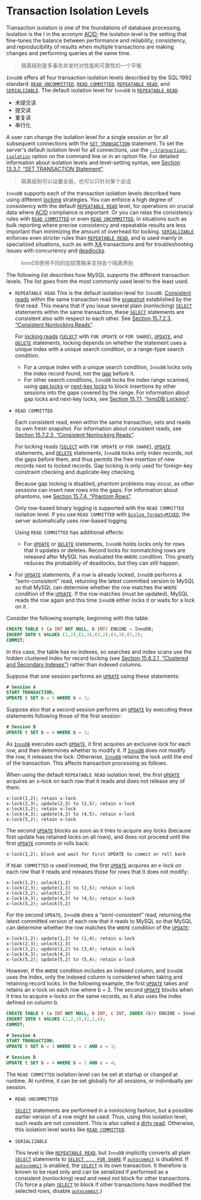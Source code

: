 # Transaction Isolation Levels

Transaction isolation is one of the foundations of database processing. Isolation is the I in the acronym [ACID](https://dev.mysql.com/doc/refman/8.0/en/glossary.html#glos_acid); the isolation level is the setting that fine-tunes the balance between performance and reliability, consistency, and reproducibility of results when multiple transactions are making changes and performing queries at the same time.

> 隔离级别是多事务并发时对性能和可靠性的一个平衡

`InnoDB` offers all four transaction isolation levels described by the SQL:1992 standard: [`READ UNCOMMITTED`](https://dev.mysql.com/doc/refman/8.0/en/innodb-transaction-isolation-levels.html#isolevel_read-uncommitted), [`READ COMMITTED`](https://dev.mysql.com/doc/refman/8.0/en/innodb-transaction-isolation-levels.html#isolevel_read-committed), [`REPEATABLE READ`](https://dev.mysql.com/doc/refman/8.0/en/innodb-transaction-isolation-levels.html#isolevel_repeatable-read), and [`SERIALIZABLE`](https://dev.mysql.com/doc/refman/8.0/en/innodb-transaction-isolation-levels.html#isolevel_serializable). The default isolation level for `InnoDB` is [`REPEATABLE READ`](https://dev.mysql.com/doc/refman/8.0/en/innodb-transaction-isolation-levels.html#isolevel_repeatable-read).

* 未提交读
* 提交读
* 重复读
* 串行化

A user can change the isolation level for a single session or for all subsequent connections with the [`SET TRANSACTION`](https://dev.mysql.com/doc/refman/8.0/en/set-transaction.html) statement. To set the server's default isolation level for all connections, use the [`--transaction-isolation`](https://dev.mysql.com/doc/refman/8.0/en/server-options.html#option_mysqld_transaction-isolation) option on the command line or in an option file. For detailed information about isolation levels and level-setting syntax, see [Section 13.3.7, “SET TRANSACTION Statement”](https://dev.mysql.com/doc/refman/8.0/en/set-transaction.html).

> 隔离级别可以设置全局，也可以只针对某个会话

`InnoDB` supports each of the transaction isolation levels described here using different [locking](https://dev.mysql.com/doc/refman/8.0/en/glossary.html#glos_locking) strategies. You can enforce a high degree of consistency with the default [`REPEATABLE READ`](https://dev.mysql.com/doc/refman/8.0/en/innodb-transaction-isolation-levels.html#isolevel_repeatable-read) level, for operations on crucial data where [ACID](https://dev.mysql.com/doc/refman/8.0/en/glossary.html#glos_acid) compliance is important. Or you can relax the consistency rules with [`READ COMMITTED`](https://dev.mysql.com/doc/refman/8.0/en/innodb-transaction-isolation-levels.html#isolevel_read-committed) or even [`READ UNCOMMITTED`](https://dev.mysql.com/doc/refman/8.0/en/innodb-transaction-isolation-levels.html#isolevel_read-uncommitted), in situations such as bulk reporting where precise consistency and repeatable results are less important than minimizing the amount of overhead for locking. [`SERIALIZABLE`](https://dev.mysql.com/doc/refman/8.0/en/innodb-transaction-isolation-levels.html#isolevel_serializable) enforces even stricter rules than [`REPEATABLE READ`](https://dev.mysql.com/doc/refman/8.0/en/innodb-transaction-isolation-levels.html#isolevel_repeatable-read), and is used mainly in specialized situations, such as with [XA](https://dev.mysql.com/doc/refman/8.0/en/glossary.html#glos_xa) transactions and for troubleshooting issues with concurrency and [deadlocks](https://dev.mysql.com/doc/refman/8.0/en/glossary.html#glos_deadlock).

> InnoDB使用不同的加锁策略来支持各个隔离界别

The following list describes how MySQL supports the different transaction levels. The list goes from the most commonly used level to the least used.

- `REPEATABLE READ`
  This is the default isolation level for `InnoDB`. [Consistent reads](https://dev.mysql.com/doc/refman/8.0/en/glossary.html#glos_consistent_read) within the same transaction read the [snapshot](https://dev.mysql.com/doc/refman/8.0/en/glossary.html#glos_snapshot) established by the first read. This means that if you issue several plain (nonlocking) [`SELECT`](https://dev.mysql.com/doc/refman/8.0/en/select.html) statements within the same transaction, these [`SELECT`](https://dev.mysql.com/doc/refman/8.0/en/select.html) statements are consistent also with respect to each other. See [Section 15.7.2.3, “Consistent Nonlocking Reads”](https://dev.mysql.com/doc/refman/8.0/en/innodb-consistent-read.html).

  For [locking reads](https://dev.mysql.com/doc/refman/8.0/en/glossary.html#glos_locking_read) ([`SELECT`](https://dev.mysql.com/doc/refman/8.0/en/select.html) with `FOR UPDATE` or `FOR SHARE`), [`UPDATE`](https://dev.mysql.com/doc/refman/8.0/en/update.html), and [`DELETE`](https://dev.mysql.com/doc/refman/8.0/en/delete.html) statements, locking depends on whether the statement uses a unique index with a unique search condition, or a range-type search condition.

  - For a unique index with a unique search condition, `InnoDB` locks only the index record found, not the [gap](https://dev.mysql.com/doc/refman/8.0/en/glossary.html#glos_gap) before it.
  - For other search conditions, `InnoDB` locks the index range scanned, using [gap locks](https://dev.mysql.com/doc/refman/8.0/en/glossary.html#glos_gap_lock) or [next-key locks](https://dev.mysql.com/doc/refman/8.0/en/glossary.html#glos_next_key_lock) to block insertions by other sessions into the gaps covered by the range. For information about gap locks and next-key locks, see [Section 15.7.1, “InnoDB Locking”](https://dev.mysql.com/doc/refman/8.0/en/innodb-locking.html).

- `READ COMMITTED`

  Each consistent read, even within the same transaction, sets and reads its own fresh snapshot. For information about consistent reads, see [Section 15.7.2.3, “Consistent Nonlocking Reads”](https://dev.mysql.com/doc/refman/8.0/en/innodb-consistent-read.html).

  For locking reads ([`SELECT`](https://dev.mysql.com/doc/refman/8.0/en/select.html) with `FOR UPDATE` or `FOR SHARE`), [`UPDATE`](https://dev.mysql.com/doc/refman/8.0/en/update.html) statements, and [`DELETE`](https://dev.mysql.com/doc/refman/8.0/en/delete.html) statements, `InnoDB` locks only index records, not the gaps before them, and thus permits the free insertion of new records next to locked records. Gap locking is only used for foreign-key constraint checking and duplicate-key checking.

  Because gap locking is disabled, phantom problems may occur, as other sessions can insert new rows into the gaps. For information about phantoms, see [Section 15.7.4, “Phantom Rows”](https://dev.mysql.com/doc/refman/8.0/en/innodb-next-key-locking.html).

  Only row-based binary logging is supported with the `READ COMMITTED` isolation level. If you use `READ COMMITTED` with [`binlog_format=MIXED`](https://dev.mysql.com/doc/refman/8.0/en/replication-options-binary-log.html#sysvar_binlog_format), the server automatically uses row-based logging.

  Using `READ COMMITTED` has additional effects:

  - For [`UPDATE`](https://dev.mysql.com/doc/refman/8.0/en/update.html) or [`DELETE`](https://dev.mysql.com/doc/refman/8.0/en/delete.html) statements, `InnoDB` holds locks only for rows that it updates or deletes. Record locks for nonmatching rows are released after MySQL has evaluated the `WHERE` condition. This greatly reduces the probability of deadlocks, but they can still happen.
- For [`UPDATE`](https://dev.mysql.com/doc/refman/8.0/en/update.html) statements, if a row is already locked, `InnoDB` performs a “semi-consistent” read, returning the latest committed version to MySQL so that MySQL can determine whether the row matches the `WHERE` condition of the [`UPDATE`](https://dev.mysql.com/doc/refman/8.0/en/update.html). If the row matches (must be updated), MySQL reads the row again and this time `InnoDB` either locks it or waits for a lock on it.
  
Consider the following example, beginning with this table:
  
  ```sql
CREATE TABLE t (a INT NOT NULL, b INT) ENGINE = InnoDB;
  INSERT INTO t VALUES (1,2),(2,3),(3,2),(4,3),(5,2);
COMMIT;
  ```
  
  In this case, the table has no indexes, so searches and index scans use the hidden clustered index for record locking (see [Section 15.6.2.1, “Clustered and Secondary Indexes”](https://dev.mysql.com/doc/refman/8.0/en/innodb-index-types.html)) rather than indexed columns.
  
  Suppose that one session performs an [`UPDATE`](https://dev.mysql.com/doc/refman/8.0/en/update.html) using these statements:

  ```sql
# Session A
  START TRANSACTION;
UPDATE t SET b = 5 WHERE b = 3;
  ```
  
  Suppose also that a second session performs an [`UPDATE`](https://dev.mysql.com/doc/refman/8.0/en/update.html) by executing these statements following those of the first session:
  
  ```sql
# Session B
  UPDATE t SET b = 4 WHERE b = 2;
```
  
  As [`InnoDB`](https://dev.mysql.com/doc/refman/8.0/en/innodb-storage-engine.html) executes each [`UPDATE`](https://dev.mysql.com/doc/refman/8.0/en/update.html), it first acquires an exclusive lock for each row, and then determines whether to modify it. If [`InnoDB`](https://dev.mysql.com/doc/refman/8.0/en/innodb-storage-engine.html) does not modify the row, it releases the lock. Otherwise, [`InnoDB`](https://dev.mysql.com/doc/refman/8.0/en/innodb-storage-engine.html) retains the lock until the end of the transaction. This affects transaction processing as follows.
  
  When using the default `REPEATABLE READ` isolation level, the first [`UPDATE`](https://dev.mysql.com/doc/refman/8.0/en/update.html) acquires an x-lock on each row that it reads and does not release any of them:

  ```none
x-lock(1,2); retain x-lock
  x-lock(2,3); update(2,3) to (2,5); retain x-lock
x-lock(3,2); retain x-lock
  x-lock(4,3); update(4,3) to (4,5); retain x-lock
  x-lock(5,2); retain x-lock
  ```
  
  The second [`UPDATE`](https://dev.mysql.com/doc/refman/8.0/en/update.html) blocks as soon as it tries to acquire any locks (because first update has retained locks on all rows), and does not proceed until the first [`UPDATE`](https://dev.mysql.com/doc/refman/8.0/en/update.html) commits or rolls back:
  
  ```none
x-lock(1,2); block and wait for first UPDATE to commit or roll back
  ```

  If `READ COMMITTED` is used instead, the first [`UPDATE`](https://dev.mysql.com/doc/refman/8.0/en/update.html) acquires an x-lock on each row that it reads and releases those for rows that it does not modify:
  
  ```none
x-lock(1,2); unlock(1,2)
  x-lock(2,3); update(2,3) to (2,5); retain x-lock
x-lock(3,2); unlock(3,2)
  x-lock(4,3); update(4,3) to (4,5); retain x-lock
  x-lock(5,2); unlock(5,2)
  ```
  
  For the second `UPDATE`, `InnoDB` does a “semi-consistent” read, returning the latest committed version of each row that it reads to MySQL so that MySQL can determine whether the row matches the `WHERE` condition of the [`UPDATE`](https://dev.mysql.com/doc/refman/8.0/en/update.html):
  
  ```none
x-lock(1,2); update(1,2) to (1,4); retain x-lock
  x-lock(2,3); unlock(2,3)
x-lock(3,2); update(3,2) to (3,4); retain x-lock
  x-lock(4,3); unlock(4,3)
  x-lock(5,2); update(5,2) to (5,4); retain x-lock
  ```
  
  However, if the `WHERE` condition includes an indexed column, and `InnoDB` uses the index, only the indexed column is considered when taking and retaining record locks. In the following example, the first [`UPDATE`](https://dev.mysql.com/doc/refman/8.0/en/update.html) takes and retains an x-lock on each row where b = 2. The second [`UPDATE`](https://dev.mysql.com/doc/refman/8.0/en/update.html) blocks when it tries to acquire x-locks on the same records, as it also uses the index defined on column b.
  
  ```sql
CREATE TABLE t (a INT NOT NULL, b INT, c INT, INDEX (b)) ENGINE = InnoDB;
  INSERT INTO t VALUES (1,2,3),(2,2,4);
COMMIT;
  
  # Session A
  START TRANSACTION;
  UPDATE t SET b = 3 WHERE b = 2 AND c = 3;
  
  # Session B
  UPDATE t SET b = 4 WHERE b = 2 AND c = 4;
  ```
  
  The `READ COMMITTED` isolation level can be set at startup or changed at runtime. At runtime, it can be set globally for all sessions, or individually per session.
  
- `READ UNCOMMITTED`

  [`SELECT`](https://dev.mysql.com/doc/refman/8.0/en/select.html) statements are performed in a nonlocking fashion, but a possible earlier version of a row might be used. Thus, using this isolation level, such reads are not consistent. This is also called a [dirty read](https://dev.mysql.com/doc/refman/8.0/en/glossary.html#glos_dirty_read). Otherwise, this isolation level works like [`READ COMMITTED`](https://dev.mysql.com/doc/refman/8.0/en/innodb-transaction-isolation-levels.html#isolevel_read-committed).

- `SERIALIZABLE`

  This level is like [`REPEATABLE READ`](https://dev.mysql.com/doc/refman/8.0/en/innodb-transaction-isolation-levels.html#isolevel_repeatable-read), but `InnoDB` implicitly converts all plain [`SELECT`](https://dev.mysql.com/doc/refman/8.0/en/select.html) statements to [`SELECT ... FOR SHARE`](https://dev.mysql.com/doc/refman/8.0/en/select.html) if [`autocommit`](https://dev.mysql.com/doc/refman/8.0/en/server-system-variables.html#sysvar_autocommit) is disabled. If [`autocommit`](https://dev.mysql.com/doc/refman/8.0/en/server-system-variables.html#sysvar_autocommit) is enabled, the [`SELECT`](https://dev.mysql.com/doc/refman/8.0/en/select.html) is its own transaction. It therefore is known to be read only and can be serialized if performed as a consistent (nonlocking) read and need not block for other transactions. (To force a plain [`SELECT`](https://dev.mysql.com/doc/refman/8.0/en/select.html) to block if other transactions have modified the selected rows, disable [`autocommit`](https://dev.mysql.com/doc/refman/8.0/en/server-system-variables.html#sysvar_autocommit).)
